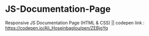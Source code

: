 # JS-Documentation-Page
Responsive JS Documentation Page (HTML &amp; CSS) ||
codepen link : https://codepen.io/Ali_Hoseinbaglou/pen/ZEBjgYq
